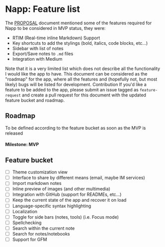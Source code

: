 # Napp: Feature list
The [PROPOSAL](./PROPOSAL.md) document mentioned some of the features required for Napp to be considered in MVP status, they were:
* RTIM (Real-time inline Markdown) Support
* Key shortcuts to add the stylings (bold, italics, code blocks, etc…)
* Sidebar with list of notes
* Export/Save notes to `.md` files
* Integration with Medium

Note that it is a very limited list which does not describe all the functionality I would like the app to have. This document can be considered as the "roadmap" for the app, where all the features and (hopefully not, but most likely) bugs will be listed for development.
Contribution
If you'd like a feature to be added to the app, please submit an issue tagged as `feature-request` and create a pull request for this document with the updated feature bucket and roadmap.

## Roadmap
To be defined according to the feature bucket as soon as the MVP is released
#### Milestone: MVP

## Feature bucket
* [ ] Theme customization view
* [ ] Interface to share by different means (email, maybe IM services)
* [ ] Import markdown notes
* [ ] Inline preview of images (and other multimedia)
* [ ] Integration with GitHub (support for READMEs, etc…)
* [ ] Keep the current state of the app and recover it on load
* [ ] Language-specific syntax highlighting
* [ ] Localization
* [ ] Toggle for side bars (notes, tools) (i.e. Focus mode)
* [ ] Spellchecking
* [ ] Search within the current note
* [ ] Search for notes/notebooks
* [ ] Support for GFM
